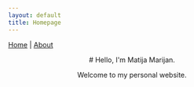 ```yaml
---
layout: default
title: Homepage
---
```


[Home](./index.md) | [About](./about.md)

<div style="text-align: center;">
# Hello, I'm Matija Marijan.

Welcome to my personal website.
</div>
